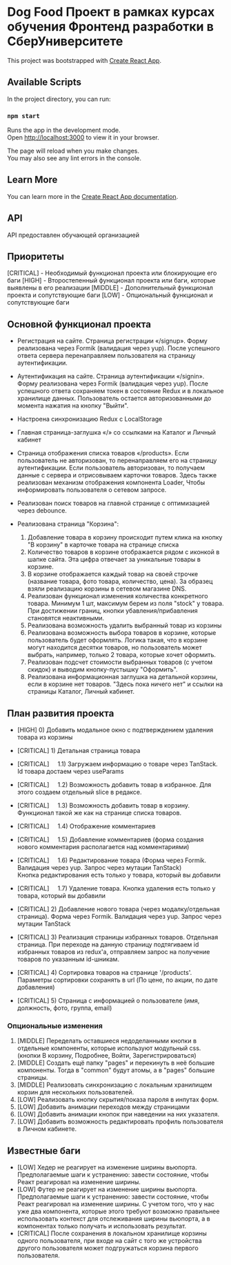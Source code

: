 # Dog Food Проект в рамках курсах обучения Фронтенд разработки в СберУниверситете

This project was bootstrapped with [Create React App](https://github.com/facebook/create-react-app).

## Available Scripts

In the project directory, you can run:

### `npm start`

Runs the app in the development mode.\
Open [http://localhost:3000](http://localhost:3000) to view it in your browser.

The page will reload when you make changes.\
You may also see any lint errors in the console.

## Learn More

You can learn more in the [Create React App documentation](https://facebook.github.io/create-react-app/docs/getting-started).

## API 

API предоставлен обучающей организацией

## Приоритеты 

[CRITICAL] - Необходимый функционал проекта или блокирующие его баги
[HIGH] - Второстепенный функционал проекта или баги, которые выявлены в его реализации
[MIDDLE] - Дополнительный функционал проекта и сопутствующие баги
[LOW] - Опциональный функционал и сопутствующие баги


## Основной функционал проекта

+ Регистрация на сайте. Страница регистрации «/signup». Форму реализована через Formik (валидация через yup). После успешного ответа сервера перенаправляем пользователя на страницу аутентификации.

+ Аутентификация на сайте. Страница аутентификации «/signin». Форму реализована через Formik (валидация через yup). После успешного ответа сохраняем токен в состояние Redux и в локальное хранилище данных. Пользователь остается авторизованными до момента нажатия на кнопку "Выйти". 

+ Настроена синхронизацию Redux с LocalStorage

+ Главная страница-заглушка «/» со ссылками на Каталог и Личный кабинет

+ Страница отображения списка товаров «/products». Если пользователь не авторизован, то перенаправляем его на страницу аутентификации. Если пользователь авторизован, то получаем данные с сервера и отрисовываем карточки товаров. Здесь также реализован механизм отображения компонента Loader, Чтобы информировать пользователя о сетевом запросе.

+ Реализован поиск товаров на главной странице с оптимизацией через debounce.

+ Реализована страница "Корзина": 
  1) Добавление товара в корзину происходит путем клика на кнопку "В корзину" в карточке товара на странице списка
  2) Количество товаров в корзине отображается рядом с иконкой в шапке сайта. Эта цифра отвечает за уникальные товары в корзине.
  3) В корзине отображается каждый товар на своей строчке (название товара, фото товара, количество, цена). За образец взяли реализацию корзины в сетевом магазине DNS.
  4) Реализован функционал изменения количества конкретного товара. Минимум 1 шт, максимум берем из поля "stock" у товара. При достижении границ, кнопки убавления/прибавления становятся неактивными.
  5) Реализована возможность удалить выбранный товар из корзины
  6) Реализована возможность выбора товаров в корзине, которые пользователь будет оформлять. Логика такая, что в корзине могут находится десятки товаров, но пользователь может выбрать, например, только 2 товара, которые хочет оформить. 
  7) Реализован подсчет стоимости выбранных товаров (с учетом скидок) и выводим кнопку-пустышку "Оформить".
  8) Реализована информационная заглушка на детальной корзины, если в корзине нет товаров. "Здесь пока ничего нет" и ссылки на страницы Каталог, Личный кабинет.


## План развития проекта

- [HIGH] 0) Добавить модальное окно с подтверждением удаления товара из корзины
- [CRITICAL] 1) Детальная страница товара
- [CRITICAL]     1.1) Загружаем информацию о товаре через TanStack. Id товара достаем через useParams
- [CRITICAL]     1.2) Возможность добавить товар в избранное. Для этого создаем отдельный slice в редаксе.
- [CRITICAL]     1.3) Возможность добавить товар в корзину. Функционал такой же как на странице списка товаров.
- [CRITICAL]     1.4) Отображение комментариев
- [CRITICAL]     1.5) Добавление комментариев (форма создания нового комментария располагается над комментариями)
- [CRITICAL]     1.6) Редактирование товара (Форма через Formik. Валидация через yup. Запрос через мутации TanStack)
            Кнопка редактирования есть только у товара, который вы добавили
- [CRITICAL]     1.7) Удаление товара. Кнопка удаления есть только у товара, который вы добавили

- [CRITICAL] 2) Добавление нового товара (через модалку/отдельная страница). Форма через Formik. Валидация через yup. Запрос через мутации TanStack

- [CRITICAL] 3) Реализация страницы избранных товаров. Отдельная страница.
При переходе на данную страницу подтягиваем id избранных товаров из redux'a, отправляем запрос на получение товаров по указанным id-шникам.

- [CRITICAL] 4) Сортировка товаров на странице '/products'. Параметры сортировки сохранять в url (По цене, по акции, по дате добавления)

- [CRITICAL] 5) Страница с информацией о пользователе (имя, должность, фото, группа, email)

### Опциональные изменения 
1. [MIDDLE] Переделать оставшиеся недоделанными кнопки в отдельные компоненты, которые используют модульный css. (кнопки В корзину, Подробнее, Войти, Зарегистрироваться)
2. [MIDDLE] Создать ещё папку "pages" и перекинуть в неё большие компоненты. Тогда в "common" будут атомы, а в "pages" большие страницы.
3. [MIDDLE] Реализовать синхронизацию с локальным хранилищем корзин для нескольких пользователей.
4. [LOW] Реализовать кнопку скрытия/показа пароля в инпутах форм.
5. [LOW] Добавить анимации переходов между страницами
6. [LOW] Добавить анимации кнопок при наведении на них указателя.
7. [LOW] Добавить возможность редактировать профиль пользователя в Личном кабинете. 

## Известные баги

- [LOW] Хедер не реагирует на изменение ширины вьюпорта. Предполагаемые шаги к устранению: завести состояние, чтобы Реакт реагировал на изменение ширины. 
- [LOW] Футер не реагирует на изменение ширины вьюпорта. Предполагаемые шаги к устранению: завести состояние, чтобы Реакт реагировал на изменение ширины. С учетом того, что у нас уже два компонента, которые этого требуют возможно правильнее использовать контекст для отслеживания ширины вьюпорта, а в компонентах только получать и использовать результат.
- [CRITICAL] После сохранения в локальном хранилище корзины одного пользователя, при входе на сайт с того же устройства другого пользователя может подгружаться корзина первого пользователя.